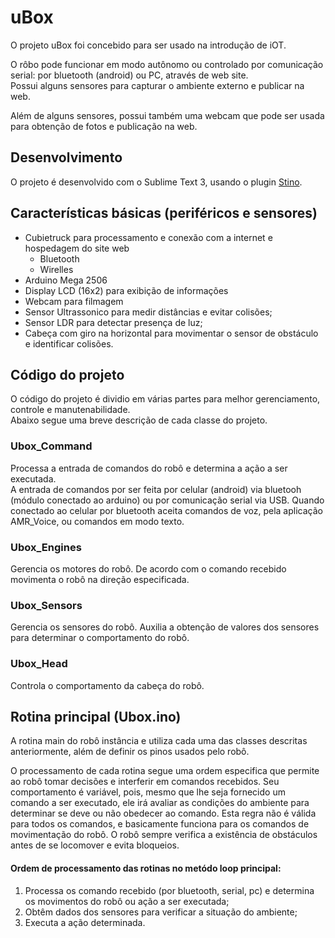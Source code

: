 # uBox

O projeto uBox foi concebido para ser usado na introdução de iOT.

O rôbo pode funcionar em modo autônomo ou controlado por comunicação serial: por bluetooth (android) ou PC, através de web site.  
Possui alguns sensores para capturar o ambiente externo e publicar na web.

Além de alguns sensores, possui também uma webcam que pode ser usada para obtenção de fotos e publicação na web.

## Desenvolvimento

O projeto é desenvolvido com o Sublime Text 3, usando o plugin [Stino](https://github.com/Robot-Will/Stino).

## Características básicas (periféricos e sensores)

- Cubietruck para processamento e conexão com a internet e hospedagem do site web
  - Bluetooth
  - Wirelles
- Arduino Mega 2506
- Display LCD (16x2) para exibição de informações
- Webcam para filmagem
- Sensor Ultrassonico para medir distâncias e evitar colisões;
- Sensor LDR para detectar presença de luz;
- Cabeça com giro na horizontal para movimentar o sensor de obstáculo e identificar colisões.

## Código do projeto

O código do projeto é dividio em várias partes para melhor gerenciamento, controle e manutenabilidade.  
Abaixo segue uma breve descrição de cada classe do projeto.

### Ubox_Command

Processa a entrada de comandos do robô e determina a ação a ser executada.  
A entrada de comandos por ser feita por celular (android) via bluetooh (módulo conectado ao arduino) ou por comunicação serial via USB. Quando conectado ao celular por bluetooth aceita comandos de voz, pela aplicação AMR_Voice, ou comandos em modo texto.

### Ubox_Engines

Gerencia os motores do robô. 
De acordo com o comando recebido movimenta o robô na direção especificada.

### Ubox_Sensors

Gerencia os sensores do robô. 
Auxilia a obtenção de valores dos sensores para determinar o comportamento do robô.

### Ubox_Head

Controla o comportamento da cabeça do robô.

## Rotina principal (Ubox.ino)

A rotina main do robô instância e utiliza cada uma das classes descritas anteriormente, além de definir os pinos usados pelo robô.

O processamento de cada rotina segue uma ordem especifica que permite ao robô tomar decisões e interferir em comandos recebidos.
Seu comportamento é variável, pois, mesmo que lhe seja fornecido um comando a ser executado, ele irá avaliar as condições do ambiente para determinar se deve ou não obedecer ao comando. Esta regra não é válida para todos os comandos, e basicamente funciona para os comandos de movimentação do robô. O robô sempre verifica a existência de obstáculos antes de se locomover e evita bloqueios.

#### Ordem de processamento das rotinas no metódo loop principal:
1. Processa os comando recebido (por bluetooth, serial, pc) e determina os movimentos do robô ou ação a ser executada;
2. Obtêm dados dos sensores para verificar a situação do ambiente;
3. Executa a ação determinada.
